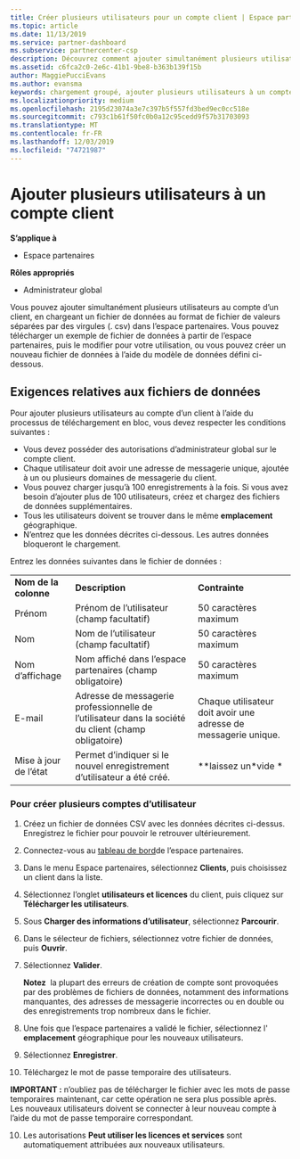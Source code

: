 ```yaml
---
title: Créer plusieurs utilisateurs pour un compte client | Espace partenaires
ms.topic: article
ms.date: 11/13/2019
ms.service: partner-dashboard
ms.subservice: partnercenter-csp
description: Découvrez comment ajouter simultanément plusieurs utilisateurs au compte d’un client, en chargeant un fichier de données au format de fichier de valeurs séparées par des virgules (. csv) dans l’espace partenaires.
ms.assetid: c6fca2c0-2e6c-41b1-9be8-b363b139f15b
author: MaggiePucciEvans
ms.author: evansma
keywords: chargement groupé, ajouter plusieurs utilisateurs à un compte client, ajouter des utilisateurs du client, chargement groupé des utilisateurs du client, compte client, utilisateurs du client, utilisateurs
ms.localizationpriority: medium
ms.openlocfilehash: 2195d23074a3e7c397b5f557fd3bed9ec0cc518e
ms.sourcegitcommit: c793c1b61f50fc0b0a12c95cedd9f57b31703093
ms.translationtype: MT
ms.contentlocale: fr-FR
ms.lasthandoff: 12/03/2019
ms.locfileid: "74721987"
---
```

# <a name="add-multiple-users-to-a-customer-account"></a>Ajouter plusieurs utilisateurs à un compte client

**S’applique à**

- Espace partenaires

**Rôles appropriés**

- Administrateur global

Vous pouvez ajouter simultanément plusieurs utilisateurs au compte d’un client, en chargeant un fichier de données au format de fichier de valeurs séparées par des virgules (. csv) dans l’espace partenaires. Vous pouvez télécharger un exemple de fichier de données à partir de l’espace partenaires, puis le modifier pour votre utilisation, ou vous pouvez créer un nouveau fichier de données à l’aide du modèle de données défini ci-dessous.

## <a href="" id="creatingtheimportcsvfile"></a>Exigences relatives aux fichiers de données

Pour ajouter plusieurs utilisateurs au compte d’un client à l’aide du processus de téléchargement en bloc, vous devez respecter les conditions suivantes :

- Vous devez posséder des autorisations d’administrateur global sur le compte client.
- Chaque utilisateur doit avoir une adresse de messagerie unique, ajoutée à un ou plusieurs domaines de messagerie du client.
- Vous pouvez charger jusqu’à 100&nbsp;enregistrements à la fois. Si vous avez besoin d’ajouter plus de 100&nbsp;utilisateurs, créez et chargez des fichiers de données supplémentaires.
- Tous les utilisateurs doivent se trouver dans le même **emplacement** géographique.
- N’entrez que les données décrites ci-dessous. Les autres données bloqueront le chargement.

Entrez les données suivantes dans le fichier de données&nbsp;:

|                 |                                                                              |                                            |
|-----------------|------------------------------------------------------------------------------|--------------------------------------------|
| **Nom de la colonne** | **Description**                                                              | **Contrainte**                             |
| Prénom      | Prénom de l’utilisateur (champ facultatif)                                           | 50&nbsp;caractères maximum                         |
| Nom       | Nom de l’utilisateur (champ facultatif)                                            | 50&nbsp;caractères maximum                         |
| Nom d’affichage    | Nom affiché dans l’espace partenaires (champ obligatoire)                            | 50&nbsp;caractères maximum                         |
| E-mail           | Adresse de messagerie professionnelle de l’utilisateur dans la société du client (champ obligatoire)           | Chaque utilisateur doit avoir une adresse de messagerie unique. |
| Mise à jour de l’état   | Permet d’indiquer si le nouvel enregistrement d’utilisateur a été créé. | \*\*laissez un\*vide \*                        |

### <a href="" id="createmultipleuseraccounts"></a>Pour créer plusieurs comptes d’utilisateur

<a href="" id="creatingtheaccounts"></a>

1. Créez un fichier de données&nbsp;CSV avec les données décrites ci-dessus. Enregistrez le fichier pour pouvoir le retrouver ultérieurement.

2. Connectez-vous au [tableau de bord](https://partner.microsoft.com/dashboard)de l’espace partenaires.

3. Dans le menu Espace partenaires, sélectionnez **Clients**, puis choisissez un client dans la liste.

4. Sélectionnez l’onglet **utilisateurs et licences** du client, puis cliquez sur **Télécharger les utilisateurs**.

5. Sous **Charger des informations d’utilisateur**, sélectionnez **Parcourir**.

6. Dans le sélecteur de fichiers, sélectionnez votre fichier de données, puis **Ouvrir**.

7. Sélectionnez **Valider**.

    **Notez**  la plupart des erreurs de création de compte sont provoquées par des problèmes de fichiers de données, notamment des informations manquantes, des adresses de messagerie incorrectes ou en double ou des enregistrements trop nombreux dans le fichier.

8. Une fois que l’espace partenaires a validé le fichier, sélectionnez l' **emplacement** géographique pour les nouveaux utilisateurs.
9. Sélectionnez **Enregistrer**.
10. Téléchargez le mot de passe temporaire des utilisateurs.

**IMPORTANT&nbsp;:** n’oubliez pas de télécharger le fichier avec les mots de passe temporaires maintenant, car cette opération ne sera plus possible après. Les nouveaux utilisateurs doivent se connecter à leur nouveau compte à l’aide du mot de passe temporaire correspondant.

10. Les autorisations **Peut utiliser les licences et services** sont automatiquement attribuées aux nouveaux utilisateurs. 

 

 



